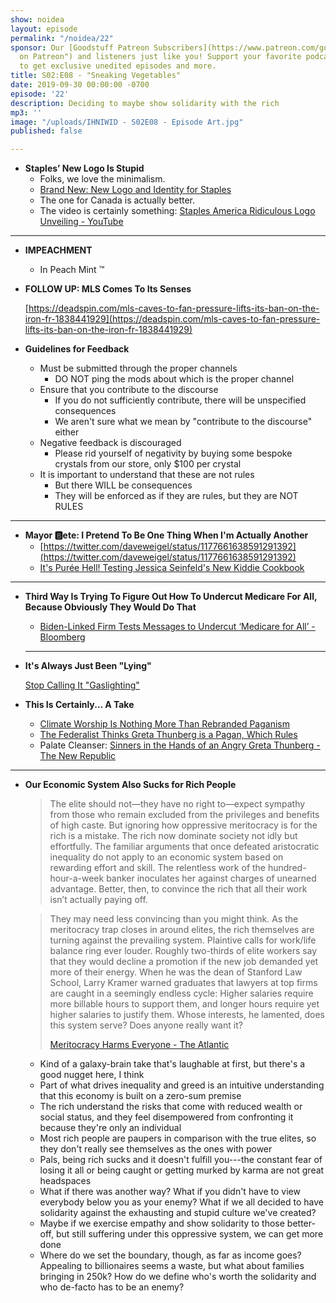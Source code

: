 ```yaml
---
show: noidea
layout: episode
permalink: "/noidea/22"
sponsor: Our [Goodstuff Patreon Subscribers](https://www.patreon.com/goodstuff "Goodstuff
  on Patreon") and listeners just like you! Support your favorite podcasts directly
  to get exclusive unedited episodes and more.
title: S02:E08 - "Sneaking Vegetables"
date: 2019-09-30 00:00:00 -0700
episode: '22'
description: Deciding to maybe show solidarity with the rich
mp3: ''
image: "/uploads/IHNIWID - S02E08 - Episode Art.jpg"
published: false

---
```

* **Staples’ New Logo Is Stupid**
  * Folks, we love the minimalism.
  * [Brand New: New Logo and Identity for Staples](https://www.underconsideration.com/brandnew/archives/new_logo_and_identity_for_staples.php)
  * The one for Canada is actually better.
  * The video is certainly something: [Staples America Ridiculous Logo Unveiling - YouTube](https://www.youtube.com/watch?v=sWUhqoAGsfk)

***

* **IMPEACHMENT**
  * In Peach Mint ™
* **FOLLOW UP: MLS Comes To Its Senses**

  [https://deadspin.com/mls-caves-to-fan-pressure-lifts-its-ban-on-the-iron-fr-1838441929](https://deadspin.com/mls-caves-to-fan-pressure-lifts-its-ban-on-the-iron-fr-1838441929)
* **Guidelines for Feedback**
  * Must be submitted through the proper channels
    * DO NOT ping the mods about which is the proper channel
  * Ensure that you contribute to the discourse
    * If you do not sufficiently contribute, there will be unspecified consequences
    * We aren't sure what we mean by "contribute to the discourse" either
  * Negative feedback is discouraged
    * Please rid yourself of negativity by buying some bespoke crystals from our store, only $100 per crystal
  * It is important to understand that these are not rules
    * But there WILL be consequences
    * They will be enforced as if they are rules, but they are NOT RULES

***

* **Mayor 🅱️ete: I Pretend To Be One Thing When I'm Actually Another**
  * [https://twitter.com/daveweigel/status/1177661638591291392](https://twitter.com/daveweigel/status/1177661638591291392)
  * [It's Purée Hell! Testing Jessica Seinfeld's New Kiddie Cookbook](https://observer.com/2007/10/its-pure-hell-testing-jessica-seinfelds-new-kiddie-cookbook/)

***

* **Third Way Is Trying To Figure Out How To Undercut Medicare For All, Because Obviously They Would Do That**
  * [Biden-Linked Firm Tests Messages to Undercut ‘Medicare for All’ - Bloomberg](https://www.bloomberg.com/news/articles/2019-09-23/biden-linked-firm-tests-messages-to-undercut-medicare-for-all)

  ***
* **It's Always Just Been "Lying"**

  [Stop Calling It "Gaslighting"](https://theconcourse.deadspin.com/stop-calling-it-gaslighting-1838457764)
* **This Is Certainly... A Take**
  * [Climate Worship Is Nothing More Than Rebranded Paganism](https://thefederalist.com/2019/09/26/climate-worship-is-nothing-more-than-rebranded-paganism/)
  * [The Federalist Thinks Greta Thunberg is a Pagan, Which Rules](https://splinternews.com/fuck-it-lets-sacrifice-to-odin-1838490655)
  * Palate Cleanser: [Sinners in the Hands of an Angry Greta Thunberg - The New Republic](https://newrepublic.com/article/155170/sinners-hands-angry-greta-thunberg)

***

* **Our Economic System Also Sucks for Rich People**

  > The elite should not—they have no right to—expect sympathy from those who remain excluded from the privileges and benefits of high caste. But ignoring how oppressive meritocracy is for the rich is a mistake. The rich now dominate society not idly but effortfully. The familiar arguments that once defeated aristocratic inequality do not apply to an economic system based on rewarding effort and skill. The relentless work of the hundred-hour-a-week banker inoculates her against charges of unearned advantage. Better, then, to convince the rich that all their work isn’t actually paying off.

  > They may need less convincing than you might think. As the meritocracy trap closes in around elites, the rich themselves are turning against the prevailing system. Plaintive calls for work/life balance ring ever louder. Roughly two-thirds of elite workers say that they would decline a promotion if the new job demanded yet more of their energy. When he was the dean of Stanford Law School, Larry Kramer warned graduates that lawyers at top firms are caught in a seemingly endless cycle: Higher salaries require more billable hours to support them, and longer hours require yet higher salaries to justify them. Whose interests, he lamented, does this system serve? Does anyone really want it?  
  >   
  > [Meritocracy Harms Everyone - The Atlantic](https://www.theatlantic.com/magazine/archive/2019/09/meritocracys-miserable-winners/594760/)
  * Kind of a galaxy-brain take that's laughable at first, but there's a good nugget here, I think
  * Part of what drives inequality and greed is an intuitive understanding that this economy is built on a zero-sum premise
  * The rich understand the risks that come with reduced wealth or social status, and they feel disempowered from confronting it because they're only an individual
  * Most rich people are paupers in comparison with the true elites, so they don't really see themselves as the ones with power
  * Pals, being rich sucks and it doesn't fulfill you---the constant fear of losing it all or being caught or getting murked by karma are not great headspaces
  * What if there was another way? What if you didn't have to view everybody below you as your enemy? What if we all decided to have solidarity against the exhausting and stupid culture we've created?
  * Maybe if we exercise empathy and show solidarity to those better-off, but still suffering under this oppressive system, we can get more done
  * Where do we set the boundary, though, as far as income goes? Appealing to billionaires seems a waste, but what about families bringing in 250k? How do we define who's worth the solidarity and who de-facto has to be an enemy?